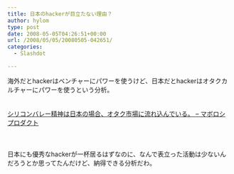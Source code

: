 ```yaml
---
title: 日本のhackerが目立たない理由？
author: hylom
type: post
date: 2008-05-05T04:26:51+00:00
url: /2008/05/05/20080505-042651/
categories:
  - Slashdot

---
```

海外だとhackerはベンチャーにパワーを使うけど、日本だとhackerはオタクカルチャーにパワーを使うという分析。  
</br>   
  [シリコンバレー精神は日本の場合、オタク市場に流れ込んでいる。 &#8211; マボロシプロダクト][1] </br>  
</br>   
日本にも優秀なhackerが一杯居るはずなのに、なんで表立った活動は少ないんだろうとか思ってたんだけど、納得できる分析だわ。</br>  
</br>  
</br>

 [1]: http://d.hatena.ne.jp/si-no/20080429/1209483371